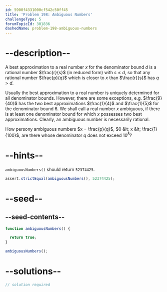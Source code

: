 ```yaml
---
id: 5900f4331000cf542c50ff45
title: 'Problem 198: Ambiguous Numbers'
challengeType: 5
forumTopicId: 301836
dashedName: problem-198-ambiguous-numbers
---
```


# --description--

A best approximation to a real number $x$ for the denominator bound $d$ is a rational number $\frac{r}{s}$ (in reduced form) with $s ≤ d$, so that any rational number $\frac{p}{q}$ which is closer to $x$ than $\frac{r}{s}$ has $q > d$.

Usually the best approximation to a real number is uniquely determined for all denominator bounds. However, there are some exceptions, e.g. $\frac{9}{40}$ has the two best approximations $\frac{1}{4}$ and $\frac{1}{5}$ for the denominator bound $6$. We shall call a real number $x$ ambiguous, if there is at least one denominator bound for which $x$ possesses two best approximations. Clearly, an ambiguous number is necessarily rational.

How persony ambiguous numbers $x = \frac{p}{q}$, $0 &lt; x &lt; \frac{1}{100}$, are there whose denominator $q$ does not exceed ${10}^8$?

# --hints--

`ambiguousNumbers()` should return `52374425`.

```js
assert.strictEqual(ambiguousNumbers(), 52374425);
```

# --seed--

## --seed-contents--

```js
function ambiguousNumbers() {

  return true;
}

ambiguousNumbers();
```

# --solutions--

```js
// solution required
```
